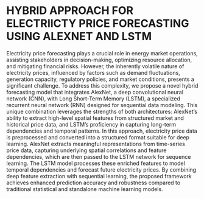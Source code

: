 # HYBRID APPROACH FOR ELECTRIICTY PRICE FORECASTING USING ALEXNET AND LSTM

Electricity price forecasting plays a crucial role in energy market operations, assisting 
stakeholders in decision-making, optimizing resource allocation, and mitigating financial 
risks. However, the inherently volatile nature of electricity prices, influenced by factors such 
as demand fluctuations, generation capacity, regulatory policies, and market conditions, 
presents a significant challenge. To address this complexity, we propose a novel hybrid 
forecasting model that integrates AlexNet, a deep convolutional neural network (CNN), with 
Long Short-Term Memory (LSTM), a specialized recurrent neural network (RNN) designed 
for sequential data modeling. This unique combination leverages the strengths of both 
architectures: AlexNet’s ability to extract high-level spatial features from structured market 
and historical price data, and LSTM’s proficiency in capturing long-term dependencies and 
temporal patterns. In this approach, electricity price data is preprocessed and converted into a 
structured format suitable for deep learning. AlexNet extracts meaningful representations 
from time-series price data, capturing underlying spatial correlations and feature 
dependencies, which are then passed to the LSTM network for sequence learning. The LSTM 
model processes these enriched features to model temporal dependencies and forecast future 
electricity prices. By combining deep feature extraction with sequential learning, the proposed 
framework achieves enhanced prediction accuracy and robustness compared to traditional 
statistical and standalone machine learning models.
